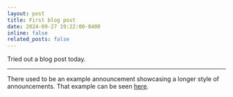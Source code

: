 ```yaml
---
layout: post
title: First blog post
date: 2024-09-27 19:22:00-0400
inline: false
related_posts: false
---
```


Tried out a blog post today.

---

There used to be an example announcement showcasing a longer style of announcements. That example can be seen [here](https://alshedivat.github.io/al-folio/news/announcement_2/).